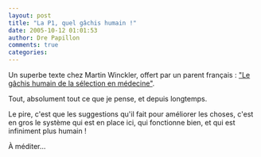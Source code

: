 ```yaml
---
layout: post
title: "La P1, quel gâchis humain !"
date: 2005-10-12 01:01:53
author: Dre Papillon
comments: true
categories: 
---
```



Un superbe texte chez Martin Winckler, offert par un parent français : ["Le gâchis humain de la sélection en médecine"](http://martinwinckler.com/article.php3?id_article=668).

Tout, absolument tout ce que je pense, et depuis longtemps.

Le pire, c'est que les suggestions qu'il fait pour améliorer les choses, c'est en gros le système qui est en place ici, qui fonctionne bien, et qui est infiniment plus humain !

À méditer...